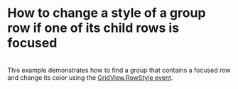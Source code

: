 # How to change a style of a group row if one of its child rows is focused


<p><br />
This example demonstrates how to find a group that contains a focused row and change its color using the <a href="http://documentation.devexpress.com/#WindowsForms/DevExpressXtraGridViewsGridGridView_RowStyletopic">GridView.RowStyle event</a>.</p>

<br/>



